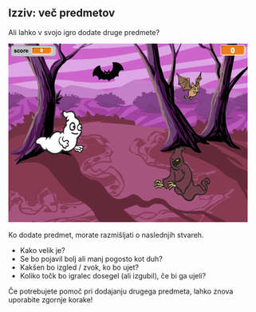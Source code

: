 ## Izziv: več predmetov

Ali lahko v svojo igro dodate druge predmete?

![screenshot](images/ghost-final.png)

Ko dodate predmet, morate razmišljati o naslednjih stvareh.

+ Kako velik je?
+ Se bo pojavil bolj ali manj pogosto kot duh?
+ Kakšen bo izgled / zvok, ko bo ujet?
+ Koliko točk bo igralec dosegel (ali izgubil), če bi ga ujeli?

Če potrebujete pomoč pri dodajanju drugega predmeta, lahko znova uporabite zgornje korake!